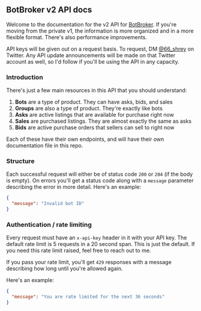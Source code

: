 ## BotBroker v2 API docs

Welcome to the documentation for the v2 API for [BotBroker](https://botbroker.io). If you're moving from the private v1, the information is more organized and in a more flexible format. There's also performance improvements.

API keys will be given out on a request basis. To request, DM [@66_shrey](https://twitter.com/66_shrey) on Twitter. Any API update announcements will be made on that Twitter account as well, so I'd follow if you'll be using the API
in any capacity.

### Introduction

There's just a few main resources in this API that you should understand:

1. **Bots** are a type of product. They can have asks, bids, and sales
2. **Groups** are also a type of product. They're exactly like bots
3. **Asks** are active listings that are available for purchase right now
4. **Sales** are purchased listings. They are almost exactly the same as asks
5. **Bids** are active purchase orders that sellers can sell to right now

Each of these have their own endpoints, and will have their own documentation file in this repo.

### Structure

Each successful request will either be of status code `200` or `204` (if the body is empty). On errors you'll get a status code along with a 
`message` parameter describing the error in more detail. Here's an example:

```json
{
  "message": "Invalid bot ID"
}
```

### Authentication / rate limiting

Every request must have an `x-api-key` header in it with your API key. The default rate limit is 5 requests in a 20 second span.
This is just the default. If you need this rate limit raised, feel free to reach out to me.

If you pass your rate limit, you'll get `429` responses with a message describing how long until you're allowed again.

Here's an example:
```json
{
  "message": "You are rate limited for the next 36 seconds"
}
```

